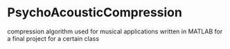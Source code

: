 # PsychoAcousticCompression
compression algorithm used for musical applications written in MATLAB for a final project for a certain class
